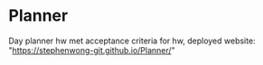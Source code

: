 # Planner
Day planner hw
met acceptance criteria for hw, 
deployed website: "https://stephenwong-git.github.io/Planner/"
